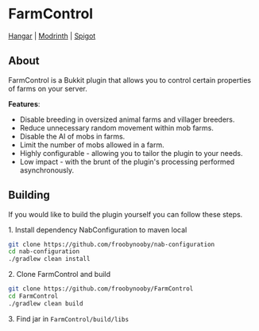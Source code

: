 # FarmControl
[Hangar](https://hangar.papermc.io/froobynooby/FarmControl) | [Modrinth](https://modrinth.com/plugin/farmcontrol) | [Spigot](https://www.spigotmc.org/resources/86923/)

## About
FarmControl is a Bukkit plugin that allows you to control certain properties of farms on your server.

**Features**:
* Disable breeding in oversized animal farms and villager breeders.
* Reduce unnecessary random movement within mob farms.
* Disable the AI of mobs in farms.
* Limit the number of mobs allowed in a farm.
* Highly configurable - allowing you to tailor the plugin to your needs.
* Low impact - with the brunt of the plugin's processing performed asynchronously.

## Building
If you would like to build the plugin yourself you can follow these steps.

1\. Install dependency NabConfiguration to maven local
```bash
git clone https://github.com/froobynooby/nab-configuration
cd nab-configuration
./gradlew clean install
```
2\. Clone FarmControl and build
```bash
git clone https://github.com/froobynooby/FarmControl
cd FarmControl
./gradlew clean build
```

3\. Find jar in `FarmControl/build/libs`
